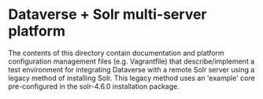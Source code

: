 Dataverse + Solr multi-server platform
===============================================

The contents of this directory contain documentation and platform configuration management files 
(e.g. Vagrantfile) that describe/implement a test environment for integrating Dataverse with a 
remote Solr server using a legacy method of installing Solr. This legacy method uses an 'example' 
core pre-configured in the solr-4.6.0 installation package.


